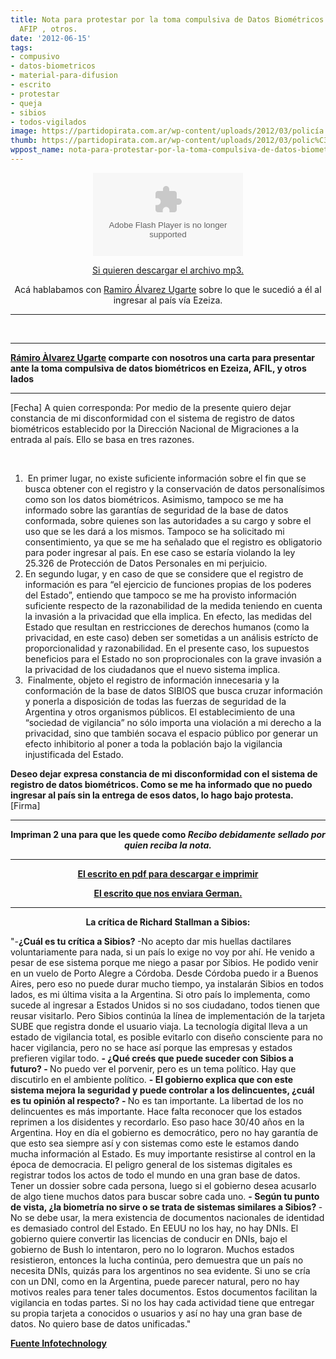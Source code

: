 ```yaml
---
title: Nota para protestar por la toma compulsiva de Datos Biométricos en Ezeiza,
  AFIP , otros.
date: '2012-06-15'
tags:
- compusivo
- datos-biometricos
- material-para-difusion
- escrito
- protestar
- queja
- sibios
- todos-vigilados
image: https://partidopirata.com.ar/wp-content/uploads/2012/03/policía.jpg
thumb: https://partidopirata.com.ar/wp-content/uploads/2012/03/polic%C3%ADa-150x150.jpg
wppost_name: nota-para-protestar-por-la-toma-compulsiva-de-datos-biometricos-en-ezeiza-afip-otros
---
```


<center>
<center><object id="player1191700" width="240" height="133" classid="clsid:d27cdb6e-ae6d-11cf-96b8-444553540000" codebase="http://download.macromedia.com/pub/shockwave/cabs/flash/swflash.cab#version=6,0,40,0"><param name="AllowScriptAccess" value="always" /><param name="allowFullScreen" value="true" /><param name="wmode" value="transparent" /><param name="src" value="http://www.ivoox.com/playerivoox_ee_1191700_1.html" /><param name="allowfullscreen" value="true" /><param name="allowscriptaccess" value="always" /><embed id="player1191700" width="240" height="133" type="application/x-shockwave-flash" src="http://www.ivoox.com/playerivoox_ee_1191700_1.html" AllowScriptAccess="always" allowFullScreen="true" wmode="transparent" allowfullscreen="true" allowscriptaccess="always" /></object></center></center>
<p style="text-align: center;"><a href="http://www.ivoox.com/charlando-ramiro-alvarez-ugarte-sobre-privacidad-y_md_1191700_1.mp3" target="_blank">Si quieren descargar el archivo mp3.</a></p>
<p style="text-align: center;">Acá hablabamos con <a href="https://twitter.com/@ramiroau" target="_blank"> Ramiro Álvarez Ugarte</a> sobre lo que le sucedió a él al ingresar al país vía Ezeiza.</p>


<hr />

&nbsp;

<hr />

<strong><a href="https://twitter.com/ramiroau" target="_blank">Rámiro Àlvarez Ugarte</a> comparte con nosotros una carta para presentar ante la toma compulsiva de datos biométricos en Ezeiza, AFIL, y otros lados</strong>

<hr />
<p style="text-align: left;">[Fecha]
A quien corresponda:
Por medio de la presente quiero dejar constancia de mi disconformidad con el sistema de registro de datos biométricos establecido por la Dirección Nacional de Migraciones a la entrada al país. Ello se basa en tres razones.</p>
&nbsp;
<ol>
	<li style="text-align: left;"> En primer lugar, no existe suficiente información sobre el fin que se busca obtener con el registro y la conservación de datos personalísimos como son los datos biométricos.
Asimismo, tampoco se me ha informado sobre las garantías de seguridad de la base de datos conformada, sobre quienes son las autoridades a su cargo y sobre el uso que se les dará a los mismos. Tampoco se ha solicitado mi consentimiento, ya que se me ha señalado que el registro es obligatorio para poder ingresar al país. En ese caso se estaría violando la ley 25.326 de Protección de Datos Personales en mi perjuicio.</li>
	<li style="text-align: left;">En segundo lugar, y en caso de que se considere que el registro de información es para “el ejercicio de funciones propias de los poderes del Estado”, entiendo que tampoco se me ha provisto información suficiente respecto de la razonabilidad de la medida teniendo en cuenta la invasión a la privacidad que ella implica. En efecto, las medidas del Estado que resultan en restricciones de derechos humanos (como la privacidad, en este caso) deben ser sometidas a un análisis estrícto de proporcionalidad y razonabilidad. En el presente caso, los supuestos beneficios para el Estado no son proprocionales con la grave invasión a la privacidad de los ciudadanos que el nuevo sistema implica.</li>
	<li style="text-align: left;"> Finalmente, objeto el registro de información innecesaria y la conformación de la base de datos SIBIOS que busca cruzar información y ponerla a disposición de todas las fuerzas de seguridad de la Argentina y otros organismos públicos. El establecimiento de una “sociedad de vigilancia” no sólo importa una violación a mi derecho a la privacidad, sino que también socava el espacio público por generar un efecto inhibitorio al poner a toda la población bajo la vigilancia injustificada del Estado.</li>
</ol>
<p style="text-align: left;"><strong>Deseo dejar expresa constancia de mi disconformidad con el sistema de registro de datos biométricos. Como se me ha informado que no puedo ingresar al país sin la entrega de esos datos, lo hago bajo protesta.</strong>
[Firma]</p>


<hr />
<p style="text-align: center;"><strong>Impriman 2 una para que les quede como <em>Recibo debidamente sellado por quien reciba la nota.</em></strong></p>


<hr />
<p style="text-align: center;"><strong><a href="https://partidopirata.com.ar/wp-content/uploads/2012/06/PDFOnline.pdf">El escrito en pdf para descargar e imprimir</a></strong></p>
<p style="text-align: center;"><strong><a href="https://partidopirata.com.ar/4758/escrito-para-protestar-por-la-toma-compulsiva-de-datos-biometricos-aeropuerto-de-ezeiza-afip-otros">El escrito que nos enviara German.</a></strong></p>


<hr />
<p style="text-align: center;"><strong>La crítica de Richard Stallman a Sibios:</strong></p>
"-<strong>¿Cuál es tu crítica a Sibios?
</strong>-No acepto dar mis huellas dactilares voluntariamente para nada, si un país lo exige no voy por ahí. He venido a pesar de ese sistema porque me niego a pasar por Sibios. He podido venir en un vuelo de Porto Alegre a Córdoba. Desde Córdoba puedo ir a Buenos Aires, pero eso no puede durar mucho tiempo, ya instalarán Sibios en todos lados, es mi última visita a la Argentina. Si otro país lo implementa, como sucede al ingresar a Estados Unidos si no sos ciudadano, todos tienen que reusar visitarlo. Pero Sibios continúa la línea de implementación de la tarjeta SUBE que registra donde el usuario viaja. La tecnología digital lleva a un estado de vigilancia total, es posible evitarlo con diseño consciente para no hacer vigilancia, pero no se hace así porque las empresas y estados prefieren vigilar todo.
<strong>
- ¿Qué creés que puede suceder con Sibios a futuro?
</strong><strong>- </strong>No puedo ver el porvenir, pero es un tema político. Hay que discutirlo en el ambiente político.
<strong>
- El gobierno explica que con este sistema mejora la seguridad y puede controlar a los delincuentes, ¿cuál es tu opinión al respecto?
</strong><strong>- </strong>No es tan importante. La libertad de los no delincuentes es más importante. Hace falta reconocer que los estados reprimen a los disidentes y recordarlo. Eso paso hace 30/40 años en la Argentina. Hoy en día el gobierno es democrático, pero no hay garantía de que esto sea siempre así y con sistemas como este le estamos dando mucha información al Estado. Es muy importante resistirse al control en la época de democracia. El peligro general de los sistemas digitales es registrar todos los actos de todo el mundo en una gran base de datos. Tener un dossier sobre cada persona, luego si el gobierno desea acusarlo de algo tiene muchos datos para buscar sobre cada uno.
<strong>
- Según tu punto de vista, ¿la biometría no sirve o se trata de sistemas similares a Sibios?
</strong>- No se debe usar, la mera existencia de documentos nacionales de identidad es demasiado control del Estado. En EEUU no los hay, no hay DNIs. El gobierno quiere convertir las licencias de conducir en DNIs, bajo el gobierno de Bush lo intentaron, pero no lo lograron. Muchos estados resistieron, entonces la lucha continúa, pero demuestra que un país no necesita DNIs, quizás para los argentinos no sea evidente. Si uno se cría con un DNI, como en la Argentina, puede parecer natural, pero no hay motivos reales para tener tales documentos. Estos documentos facilitan la vigilancia en todas partes. Si no los hay cada actividad tiene que entregar su propia tarjeta a conocidos o usuarios y así no hay una gran base de datos. No quiero base de datos unificadas."

<strong> <a href="http://www.infotechnology.com/internet/RichardStallman-El-software-es-libre-o-es-injusto-20120608-0001.html" target="_blank">Fuente Infotechnology</a></strong>
